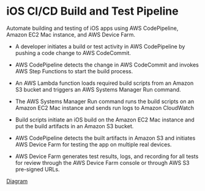 

# iOS CI/CD Build and Test Pipeline

Automate building and testing of iOS apps using AWS CodePipeline, Amazon EC2 Mac instance, and AWS Device Farm. 


- A developer initiates a build or test activity in AWS CodePipeline by pushing a code change to AWS CodeCommit.

- AWS CodePipeline detects the change in AWS CodeCommit and invokes AWS Step Functions to start the build process.

- An AWS Lambda function loads required build scripts from an Amazon S3 bucket and triggers an AWS Systems Manager Run command.

- The AWS Systems Manager Run command runs the build scripts on an Amazon EC2 Mac instance and sends run logs to Amazon CloudWatch

- Build scripts initiate an iOS build on the Amazon EC2 Mac instance and put the build artifacts in an Amazon S3 bucket.

- AWS CodePipeline detects the built artifacts in Amazon S3 and initiates AWS Device Farm for testing the app on multiple real devices.

- AWS Device Farm generates test results, logs, and recording for all tests for review through the AWS Device Farm console or through AWS S3 pre-signed URLs. 








<a href="https://d1.awsstatic.com/architecture-diagrams/ArchitectureDiagrams/ios-cicd-build-test-pipeline-ra.pdf?did=wp_card&trk=wp_card"> Diagram </a> 






